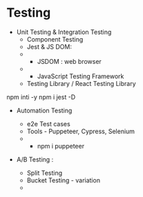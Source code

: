 # Testing
- Unit Testing & Integration Testing
    - Component Testing
    - Jest & JS DOM:
    - - JSDOM : web browser 
    - - JavaScript Testing Framework
    - Testing Library / React Testing Library

npm inti -y
npm i jest -D

- Automation Testing
    - e2e Test cases
    - Tools - Puppeteer, Cypress, Selenium
    - - npm i puppeteer

- A/B Testing :
    - Split Testing
    - Bucket Testing - variation 
    - 